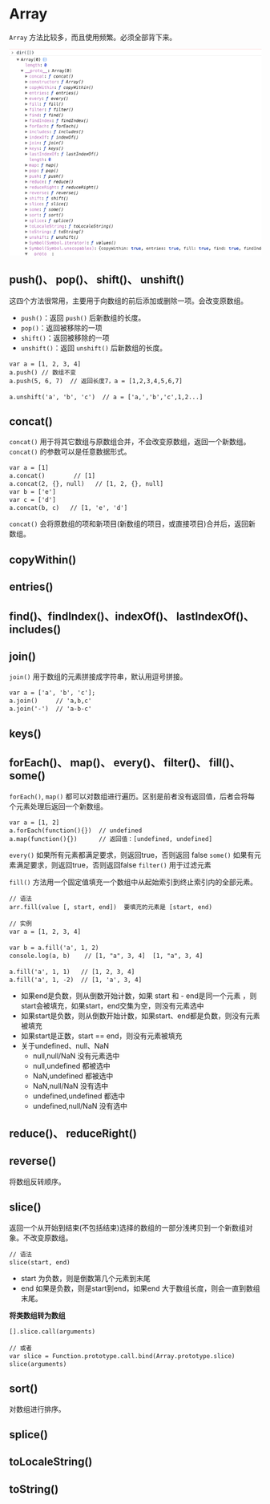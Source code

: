 # Array

`Array` 方法比较多，而且使用频繁。必须全部背下来。

![](./img/array.png)


## push()、 pop()、 shift()、 unshift()

这四个方法很常用，主要用于向数组的前后添加或删除一项。会改变原数组。

- `push()`：返回 `push()` 后新数组的长度。
- `pop()`：返回被移除的一项
- `shift()`：返回被移除的一项
- `unshift()`：返回 `unshift()` 后新数组的长度。
```
var a = [1, 2, 3, 4]
a.push() // 数组不变
a.push(5, 6, 7)  // 返回长度7，a = [1,2,3,4,5,6,7]

a.unshift('a', 'b', 'c')  // a = ['a,','b','c',1,2...]
```


## concat()

`concat()` 用于将其它数组与原数组合并，不会改变原数组，返回一个新数组。`concat()` 的参数可以是任意数据形式。

```
var a = [1]
a.concat()        // [1]
a.concat(2, {}, null)   // [1, 2, {}, null]
var b = ['e']
var c = ['d']
a.concat(b, c)   // [1, 'e', 'd']
```

`concat()` 会将原数组的项和新项目(新数组的项目，或直接项目)合并后，返回新数组。

## copyWithin()
## entries()
## find()、findIndex()、indexOf()、 lastIndexOf()、 includes()
## join()

`join()` 用于数组的元素拼接成字符串，默认用逗号拼接。

```
var a = ['a', 'b', 'c'];
a.join()     // 'a,b,c'
a.join('-')  // 'a-b-c'
```

## keys()

## forEach()、 map()、 every()、 filter()、 fill()、 some()

`forEach()`, `map()` 都可以对数组进行遍历。区别是前者没有返回值，后者会将每个元素处理后返回一个新数组。

```
var a = [1, 2]
a.forEach(function(){})  // undefined
a.map(function(){})      // 返回值：[undefined, undefined]
```

`every()` 如果所有元素都满足要求，则返回true，否则返回 false
`some()`  如果有元素满足要求，则返回true，否则返回false
`filter()` 用于过滤元素

`fill()` 方法用一个固定值填充一个数组中从起始索引到终止索引内的全部元素。

```
// 语法
arr.fill(value [, start, end])  要填充的元素是 [start, end)

// 实例
var a = [1, 2, 3, 4]

var b = a.fill('a', 1, 2) 
console.log(a, b)    // [1, "a", 3, 4]  [1, "a", 3, 4]

a.fill('a', 1, 1)   // [1, 2, 3, 4]
a.fill('a', 1, -2)  // [1, 'a', 3, 4]
```

- 如果end是负数，则从倒数开始计数，如果 start 和 - end是同一个元素 ，则 start会被填充，如果start，end交集为空，则没有元素选中
- 如果start是负数，则从倒数开始计数，如果start、end都是负数，则没有元素被填充
- 如果start是正数，start == end，则没有元素被填充
- 关于undefined、null、NaN
    - null,null/NaN 没有元素选中
    - null,undefined 都被选中
    - NaN,undefined 都被选中
    - NaN,null/NaN  没有选中
    - undefined,undefined 都选中
    - undefined,null/NaN 没有选中

## reduce()、 reduceRight()
## reverse()

将数组反转顺序。

## slice()

返回一个从开始到结束(不包括结束)选择的数组的一部分浅拷贝到一个新数组对象。不改变原数组。

```
// 语法
slice(start, end)
```
- start 为负数，则是倒数第几个元素到末尾
- end 如果是负数，则是start到end，如果end 大于数组长度，则会一直到数组末尾。

**将类数组转为数组**

```
[].slice.call(arguments)

// 或者
var slice = Function.prototype.call.bind(Array.prototype.slice)
slice(arguments)
```

## sort()

对数组进行排序。

## splice()
## toLocaleString()
## toString()


















































